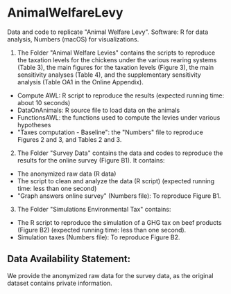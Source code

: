 # AnimalWelfareLevy
Data and code to replicate "Animal Welfare Levy". Software: R for data analysis, Numbers (macOS) for visualizations. 

1. The Folder "Animal Welfare Levies" contains the scripts to reproduce the taxation levels for the chickens under the various rearing systems (Table 3), the main figures for the taxation levels (Figure 3), the main sensitivity analyses (Table 4), and the supplementary sensitivity analysis (Table OA1 in the Online Appendix). 
- Compute AWL: R script to reproduce the results (expected running time: about 10 seconds)
- DataOnAnimals: R source file to load data on the animals
- FunctionsAWL: the functions used to compute the levies under various hypotheses
- "Taxes computation - Baseline": the "Numbers" file to reproduce Figures 2 and 3, and Tables 2 and 3.

2. The Folder "Survey Data" contains the data and codes to reproduce the results for the online survey (Figure B1). It contains:
- The anonymized raw data (R data)
- The script to clean and analyze the data (R script) (expected running time: less than one second)
- "Graph answers online survey" (Numbers file): To reproduce Figure B1. 

3. The Folder "Simulations Environmental Tax" contains:
- The R script to reproduce the simulation of a GHG tax on beef products (Figure B2) (expected running time: less than one second).
- Simulation taxes (Numbers file): To reproduce Figure B2.

## Data Availability Statement: 
We provide the anonymized raw data for the survey data, as the original dataset contains private information. 
